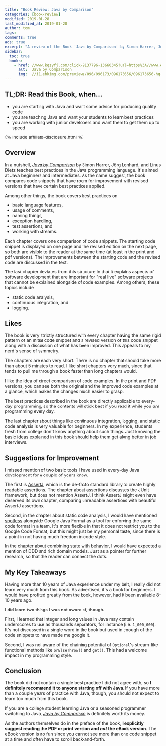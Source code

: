 ```yaml
---
title: "Book Review: Java by Comparison"
categories: [book-review]
modified: 2019-01-28
last_modified_at: 2019-01-28
author: tom
tags: 
comments: true
ads: true
excerpt: "A review of the Book 'Java by Comparison' by Simon Harrer, Jörg Lenhard, and Linus Dietz."
sidebar:
  toc: true
  books:
    - href: //www.kqzyfj.com/click-9137796-13660345?url=https%3A//www.ebooks.com/cj.asp%3FIID%3D96173656%26fc%3DUS&cjsku=96173656
      alt:  Java by Comparison
      img:  //i1.ebkimg.com/previews/096/096173/096173656/096173656-hq-168-80.jpg
---
```




## TL;DR: Read this Book, when...

* you are starting with Java and want some advice for producing quality code
* you are teaching Java and want your students to learn best practices
* you are working with junior developers and want them to get them up to speed

{% include affiliate-disclosure.html %}

## Overview

In a nutshell, <a href="//www.kqzyfj.com/click-9137796-13660345?url=https%3A//www.ebooks.com/cj.asp%3FIID%3D96173656%26fc%3DUS&cjsku=96173656" rel="nofollow">*Java by Comparison*</a> by Simon Harrer, Jörg Lenhard, and Linus Dietz
teaches best practices in the Java programming language. It's aimed at Java beginners
and intermediates. As the name suggest, the book compares code snippets that have 
room for improvement with revised versions that have certain best practices applied.

Among other things, the book covers best practices on 

* basic language features,
* usage of comments,
* naming things,
* exception handling,
* test assertions, and
* working with streams. 

Each chapter covers one comparison of code snippets. The starting code snippet
is displayed on one page and the revised edition on the next page, so both
are visible to the reader at the same time (at least in the print and pdf versions). 
The improvements between the starting code and the revised code 
are discussed in the text.

The last chapter deviates from this structure in that it explains aspects
of software development that are important for "real live" software projects
that cannot be explained alongside of code examples. Among others, these topics
include 

* static code analysis,
* continuous integration, and
* logging.
        
## Likes

The book is very strictly structured with every chapter having the same rigid pattern
of an initial code snippet and a revised version of this code snippet along with a 
discussion of what has been improved.
This appeals to my nerd's sense of symmetry.

The chapters are each very short. There is no chapter that should take more
than about 5 minutes to read. I like short chapters very much, since that tends
to pull me through a book faster than long chapters would. 

I like the idea of direct comparison of code examples. In the print and PDF versions,
you can see both the original and the improved code examples at a glance, which
makes the changes much easier to grasp.

The best practices described in the book are directly applicable to every-day 
programming, so the contents will stick best if you read it while you
*are* programming every day.   

The last chapter about things like continuous integration, logging,
and static code analysis is very valuable for beginners. In my experience,
students fresh from college don't know anything about such things. 
Just knowing the basic ideas explained in this book should help them get along 
better in job interviews.

## Suggestions for Improvement

I missed mention of two basic tools I have used in every-day Java development
for a couple of years know. 

The first is [AssertJ](http://joel-costigliola.github.io/assertj/),
which is the de-facto standard library to create highly readable
assertions.
The chapter about assertions discusses the JUnit framework, but does not mention
AssertJ. I think AssertJ might even have deserved its own chapter, comparing
unreadable assertions with beautiful AssertJ assertions.

Second, in the chapter about static code analysis, I would have mentioned
[spotless](https://github.com/diffplug/spotless) alongside Google Java Format 
as a tool for enforcing the same code format in a team. It's more flexible in that
it does not restrict you to the Google Code Format, but this might just be
my personal taste, since there is a point in not having much freedom
in code style. 

In the chapter about combining state with behavior, I would have expected a mention
of DDD and rich domain models. Just as a pointer for further research, so that
the reader can connect the dots.

## My Key Takeaways

Having more than 10 years of Java experience under my belt, I really did not learn
very much from this book. As advertised, it's a book for beginners. I would have
profited greatly from the book, however, had it been available 8-10 years ago. 

I did learn two things I was not aware of, though.

First, I learned that integer and long values in Java may contain underscores
to use as thousands separators, for instance (i.e. `1_000_000`). It's not discussed in a single word
in the book but used in enough of the code snippets to have made me google it.

Second, I was not aware of the chaining potential of `Optional`'s 
stream-like functional methods like `orElseThrow()` and `get()`. This had a welcome
impact in my programming style. 

## Conclusion

The book did not contain a single best practice I did not agree with, so **I 
definitely recommend it to anyone starting off with Java**. If you have more than 
a couple years of practice with Java, though, you should not expect
to learn too much from this book.

If you are a college student learning Java or a seasoned programmer switching
to Java, <a href="http://www.kqzyfj.com/click-9137796-13660345?url=https%3A//www.ebooks.com/cj.asp%3FIID%3D96173656%26fc%3DUS&cjsku=96173656" rel="nofollow">*Java by Comparison*</a>
is definitely worth its money.

As the authors themselves do in the preface of the book, 
**I explicitly suggest reading the PDF or print version and *not* the eBook 
version**. The eBook version is no fun since you cannot see more than one code
snippet at a time and often have to scroll back-and-forth.
